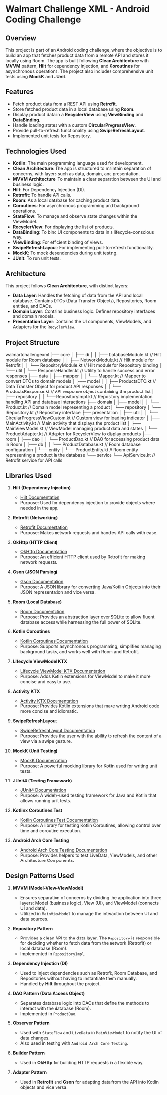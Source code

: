 # Walmart Challenge XML - Android Coding Challenge

## Overview
This project is part of an Android coding challenge, where the objective is to build an app that fetches product data 
from a remote API and stores it locally using Room. The app is built following **Clean Architecture** with **MVVM** pattern, 
**Hilt** for dependency injection, and **Coroutines** for asynchronous operations. The project also includes comprehensive unit tests using **MockK** and **JUnit**.

## Features
- Fetch product data from a REST API using **Retrofit**.
- Store fetched product data in a local database using **Room**.
- Display product data in a **RecyclerView** using **ViewBinding** and **DataBinding**.
- Handle loading states with a custom **CircularProgressView**.
- Provide pull-to-refresh functionality using **SwipeRefreshLayout**.
- Implemented unit tests for Repository.

## Technologies Used
- **Kotlin**: The main programming language used for development.
- **Clean Architecture**: The app is structured to maintain separation of concerns, with layers such as data, domain, and presentation.
- **MVVM Architecture**: To maintain a clear separation between the UI and business logic.
- **Hilt**: For Dependency Injection (DI).
- **Retrofit**: To handle API calls.
- **Room**: As a local database for caching product data.
- **Coroutines**: For asynchronous programming and background operations.
- **StateFlow**: To manage and observe state changes within the ViewModel.
- **RecyclerView**: For displaying the list of products.
- **DataBinding**: To bind UI components to data in a lifecycle-conscious way.
- **ViewBinding**: For efficient binding of views.
- **SwipeRefreshLayout**: For implementing pull-to-refresh functionality.
- **MockK**: To mock dependencies during unit testing.
- **JUnit**: To run unit tests.

## Architecture
This project follows **Clean Architecture**, with distinct layers:
- **Data Layer**: Handles the fetching of data from the API and local database. Contains DTOs (Data Transfer Objects), Repositories, Room entities, and DAOs.
- **Domain Layer**: Contains business logic. Defines repository interfaces and domain models.
- **Presentation Layer**: Contains the UI components, ViewModels, and Adapters for the `RecyclerView`.

## Project Structure
walmartchallengexml
├── core
│   ├── di
│   │   ├── DatabaseModule.kt       // Hilt module for Room database
│   │   ├── NetworkModule.kt        // Hilt module for Retrofit
│   │   └── RepositoryModule.kt     // Hilt module for Repository binding
│   └── util
│       └── ResponseHandler.kt      // Utility to handle success and error responses
├── data
│   ├── mapper
│   │   └── Mapper.kt               // Mapper to convert DTOs to domain models
│   ├── model
│   │   ├── ProductsDTO.kt          // Data Transfer Object for product API responses
│   │   └── ProductsResponse.kt     // API response object containing the product list
│   ├── repository
│   │   └── RepositoryImpl.kt       // Repository implementation handling API and database interactions
├── domain
│   ├── model
│   │   └── Product.kt              // Domain model representing a product
│   └── repository
│       └── IRepository.kt          // Repository interface
├── presentation
│   ├── util
│   │   └── CircularProgressViewCustom.kt // Custom view for loading indicator
│   ├── MainActivity.kt             // Main activity that displays the product list
│   ├── MainViewModel.kt            // ViewModel managing product data and states
│   └── ProductAdapter.kt           // Adapter for RecyclerView to display products
├── room
│   ├── dao
│   │   └── ProductDao.kt           // DAO for accessing product data in Room
│   ├── db
│   │   └── ProductDatabase.kt      // Room database configuration
│   └── entity
│       └── ProductEntity.kt        // Room entity representing a product in the database
└── service
└── ApiService.kt               // Retrofit service for API calls

## Libraries Used

1. **Hilt (Dependency Injection)**
    - [Hilt Documentation](https://developer.android.com/training/dependency-injection/hilt-android)
    - Purpose: Used for dependency injection to provide objects where needed in the app.

2. **Retrofit (Networking)**
    - [Retrofit Documentation](https://square.github.io/retrofit/)
    - Purpose: Makes network requests and handles API calls with ease.

3. **OkHttp (HTTP Client)**
    - [OkHttp Documentation](https://square.github.io/okhttp/)
    - Purpose: An efficient HTTP client used by Retrofit for making network requests.

4. **Gson (JSON Parsing)**
    - [Gson Documentation](https://github.com/google/gson)
    - Purpose: A JSON library for converting Java/Kotlin Objects into their JSON representation and vice versa.

5. **Room (Local Database)**
    - [Room Documentation](https://developer.android.com/training/data-storage/room)
    - Purpose: Provides an abstraction layer over SQLite to allow fluent database access while harnessing the full power of SQLite.

6. **Kotlin Coroutines**
    - [Kotlin Coroutines Documentation](https://kotlinlang.org/docs/coroutines-overview.html)
    - Purpose: Supports asynchronous programming, simplifies managing background tasks, and works well with Room and Retrofit.

7. **Lifecycle ViewModel KTX**
    - [Lifecycle ViewModel KTX Documentation](https://developer.android.com/kotlin/ktx)
    - Purpose: Adds Kotlin extensions for ViewModel to make it more concise and easy to use.

8. **Activity KTX**
    - [Activity KTX Documentation](https://developer.android.com/kotlin/ktx)
    - Purpose: Provides Kotlin extensions that make writing Android code more concise and idiomatic.

9. **SwipeRefreshLayout**
    - [SwipeRefreshLayout Documentation](https://developer.android.com/reference/androidx/swiperefreshlayout/widget/SwipeRefreshLayout)
    - Purpose: Provides the user with the ability to refresh the content of a view via a swipe gesture.

10. **MockK (Unit Testing)**
    - [MockK Documentation](https://mockk.io/)
    - Purpose: A powerful mocking library for Kotlin used for writing unit tests.

11. **JUnit4 (Testing Framework)**
    - [JUnit4 Documentation](https://junit.org/junit4/)
    - Purpose: A widely-used testing framework for Java and Kotlin that allows running unit tests.

12. **Kotlinx Coroutines Test**
    - [Kotlin Coroutines Test Documentation](https://kotlin.github.io/kotlinx.coroutines/kotlinx-coroutines-test/)
    - Purpose: A library for testing Kotlin Coroutines, allowing control over time and coroutine execution.

13. **Android Arch Core Testing**
    - [Android Arch Core Testing Documentation](https://developer.android.com/topic/libraries/architecture/arch)
    - Purpose: Provides helpers to test LiveData, ViewModels, and other Architecture Components.

## Design Patterns Used

1. **MVVM (Model-View-ViewModel)**
    - Ensures separation of concerns by dividing the application into three layers: Model (business logic), View (UI), and ViewModel (connects UI and data).
    - Utilized in `MainViewModel` to manage the interaction between UI and data sources.

2. **Repository Pattern**
    - Provides a clean API to the data layer. The `Repository` is responsible for deciding whether to fetch data from the network (Retrofit) or local database (Room).
    - Implemented in `RepositoryImpl`.

3. **Dependency Injection (DI)**
    - Used to inject dependencies such as Retrofit, Room Database, and Repositories without having to instantiate them manually.
    - Handled by **Hilt** throughout the project.

4. **DAO Pattern (Data Access Object)**
    - Separates database logic into DAOs that define the methods to interact with the database (Room).
    - Implemented in `ProductDao`.

5. **Observer Pattern**
    - Used with `StateFlow` and `LiveData` in `MainViewModel` to notify the UI of data changes.
    - Also used in testing with `Android Arch Core Testing`.

6. **Builder Pattern**
    - Used in **OkHttp** for building HTTP requests in a flexible way.

7. **Adapter Pattern**
    - Used in **Retrofit** and **Gson** for adapting data from the API into Kotlin objects and vice versa.
